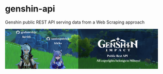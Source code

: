 # genshin-api
Genshin public REST API serving data from a Web Scraping approach

![Aerith & tricks at Genshin Impact world giving welcome for contributors!](docs/readme.png)